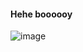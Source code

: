 #### Hehe boooooy
![image](https://user-images.githubusercontent.com/6540553/130312373-9df471c5-85fb-4017-9cc4-58849d50112b.png)
